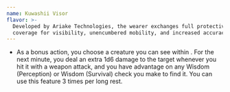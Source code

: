 ```yaml
---
name: Kuwashii Visor
flavor: >-
  Developed by Ariake Technologies, the wearer exchanges full protective
  coverage for visibility, unencumbered mobility, and increased accuracy.
---
```

- As a bonus action, you choose a creature you can see within <me-distance length='75' />. For the 
next minute, you deal an extra 1d6 damage to the target whenever you hit it with a weapon attack, 
and you have advantage on any Wisdom (Perception) or Wisdom (Survival) check you make to find it. 
You can use this feature 3 times per long rest.